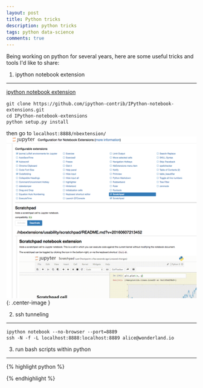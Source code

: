 ```yaml
---
layout: post
title: Python tricks
description: python tricks
tags: python data-science
comments: true
---
```


Being working on python for several years, here are some useful tricks and tools I'd like to share:

1. ipython notebook extension
---------
[ipython notebook extension](https://github.com/ipython-contrib/IPython-notebook-extensions)

```
git clone https://github.com/ipython-contrib/IPython-notebook-extensions.git
cd IPython-notebook-extensions
python setup.py install
```
then go to ```localhost:8888/nbextension/```
![demo1](/images/201606_ipynb_extension.png){: .center-image }
	
2. ssh tunneling
---------
```
ipython notebook --no-browser --port=8889
ssh -N -f -L localhost:8888:localhost:8889 alice@wonderland.io
```


3. run bash scripts within python
---------
{% highlight python %}

{% endhighlight %}


